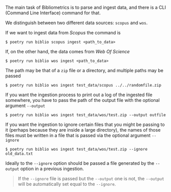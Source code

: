 The main task of Bibliometrics is to parse and ingest data, and there is a CLI (Command Line Interface) command for that.

We distinguish between two different data sources: `scopus` and `wos`.

If we want to ingest data from *Scopus* the command is
```console
$ poetry run biblio scopus ingest <path_to_data>
```
If, on the other hand, the data comes from *Web Of Science*
```console
$ poetry run biblio wos ingest <path_to_data>
```

The path may be that of a `zip` file or a directory, and multiple paths may be passed
```console
$ poetry run biblio wos ingest test_data/scopus ../../randomfile.zip
```

If you want the ingestion process to print out a log of the ingested file somewhere,
you have to pass the path of the output file with the optional argument `--output`
```console
$ poetry run biblio wos ingest test_data/wos/test.zip --output outfile
```

If you want the ingestion to ignore certain files that you might be passing to it (perhaps because they are inside a large directory), the names of those files must be written in a file that is passed via the optional argument `--ignore`
```console
$ poetry run biblio wos ingest test_data/wos/test.zip --ignore old_data.txt
```
Ideally to the `--ignore` option should be passed a file generated by the `--output` option in a previous ingestion.

> If the `--ignore` file is passed but the `--output` one is not, the `--output` will be automatically set equal to the `--ignore`.
